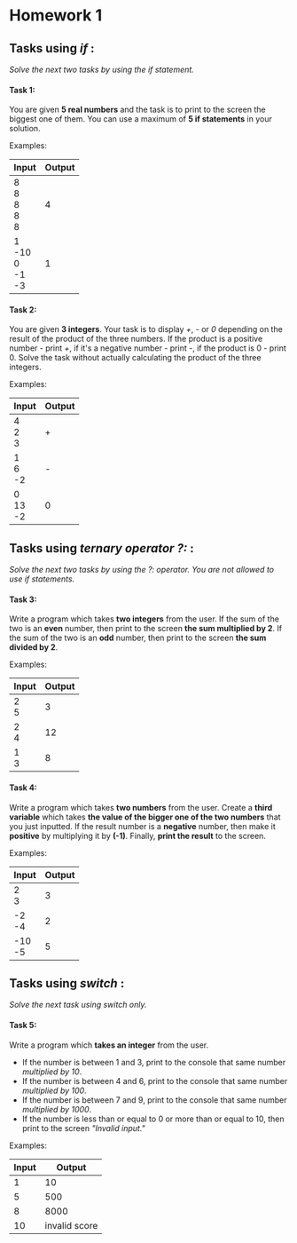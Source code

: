 # Homework 1

## Tasks using *if* :
*Solve the next two tasks by using the if statement.*
#### Task 1:
You are given **5 real numbers** and the task is to print to the screen the biggest one of them. You can use a maximum of **5 if statements** in your solution.

Examples:

| Input                          | Output   |
|--------------------------------|----------|
| 8<br/>8<br/>8<br/>8<br/>8      | 4        |
| 1<br/>-10<br/>0<br/>-1</br>-3  | 1        |


#### Task 2:
You are given **3 integers**. Your task is to display *+*, *-* or *0* depending on the result of the product of the three numbers. If the product is a positive number - print *+*, if it's a negative number - print *-*, if the product is 0 - print 0. Solve the task without actually calculating the product of the three integers.

Examples:

| Input           | Output   |
|-----------------|----------|
| 4<br/>2<br/>3   | +        |
| 1<br/>6<br/>-2  | -        |
| 0<br/>13<br/>-2 | 0        |

## Tasks using *ternary operator ?:* :
*Solve the next two tasks by using the ?: operator. You are not allowed to use if statements.*
#### Task 3:
Write a program which takes **two integers** from the user. If the sum of the two is an **even** number, then print to the screen **the sum multiplied by 2**. If the sum of the two is an **odd** number, then print to the screen **the sum divided by 2**.

Examples:

| Input       | Output   |
|-------------|----------|
| 2<br/>5     | 3        |
| 2<br/>4     | 12       |
| 1<br/>3     | 8        |

#### Task 4:
Write a program which takes **two numbers** from the user. Create a **third variable** which takes **the value of the bigger one of the two numbers** that you just inputted. If the result number is a **negative** number, then make it **positive** by multiplying it by **(-1)**. Finally, **print the result** to the screen.

Examples:

| Input       | Output   |
|-------------|----------|
| 2<br/>3     | 3        |
| -2<br/>-4   | 2        |
| -10<br/>-5  | 5        |


## Tasks using *switch* :
*Solve the next task using switch only.*
#### Task 5:
Write a program which **takes an integer** from the user.
 * If the number is between 1 and 3, print to the console that same number *multiplied by 10*.
 * If the number is between 4 and 6, print to the console that same number *multiplied by 100*.
 * If the number is between 7 and 9, print to the console that same number *multiplied by 1000*.
 * If the number is less than or equal to 0 or more than or equal to 10, then print to the screen *"Invalid input."*

Examples:

| Input  | Output        |
|--------|---------------|
| 1      | 10            |
| 5      | 500           |
| 8      | 8000          |
| 10     | invalid score |

